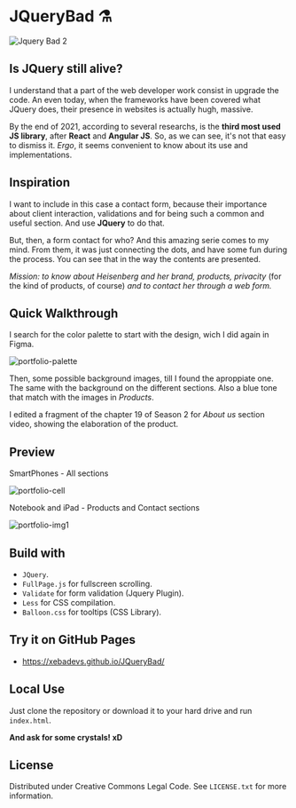 # JQueryBad ⚗

![Jquery Bad 2](https://user-images.githubusercontent.com/91569646/141221266-c49aafa4-4f55-4eda-85ec-b9117614f841.jpg)


## Is JQuery still alive?

I understand that a part of the web developer work consist in upgrade the code. An even today, when the frameworks have been covered what JQuery does, their presence in websites is actually hugh, massive.

By the end of 2021, according to several researchs, is the **third most used JS library**, after **React** and **Angular JS**. So, as we can see, it's not that easy to dismiss it. *Ergo*, it seems convenient to know about its use and implementations.


## Inspiration

I want to include in this case a contact form, because their importance about client interaction, validations and for being such a common and useful section. And use **JQuery** to do that.

But, then, a form contact for who? And this amazing serie comes to my mind. From them, it was just connecting the dots, and have some fun during the process. You can see that in the way the contents are presented.

*Mission: to know about Heisenberg and her brand, products, privacity* (for the kind of products, of course) *and to contact her through a web form.*


## Quick Walkthrough

I search for the color palette to start with the design, wich I did again in Figma.

![portfolio-palette](https://user-images.githubusercontent.com/91569646/144887648-c69c7503-89de-456a-b77c-cd7f38f7f427.jpg)

Then, some possible background images, till I found the aproppiate one. The same with the background on the different sections. Also a blue tone that match with the images in *Products*.

I edited a fragment of the chapter 19 of Season 2 for *About us* section video, showing the elaboration of the product.


## Preview

SmartPhones - All sections

![portfolio-cell](https://user-images.githubusercontent.com/91569646/144885989-a8899a7a-844b-448d-9c1c-e7f90f86aac9.jpg)


Notebook and iPad - Products and Contact sections

![portfolio-img1](https://user-images.githubusercontent.com/91569646/144896994-bc12f7ca-be9b-4d7a-a209-60d1196b9065.jpg)


## Build with

- `JQuery`.
- `FullPage.js` for fullscreen scrolling.
- `Validate` for form validation (Jquery Plugin).
- `Less` for CSS compilation.
- `Balloon.css` for tooltips (CSS Library).


## Try it on GitHub Pages

- https://xebadevs.github.io/JQueryBad/


## Local Use

Just clone the repository or download it to your hard drive and run `index.html`.

**And ask for some crystals! xD**


## License

Distributed under Creative Commons Legal Code. See `LICENSE.txt` for more information.
